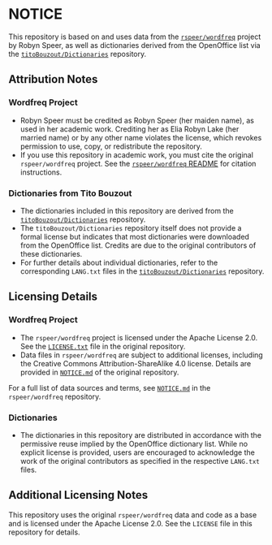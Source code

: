# NOTICE

This repository is based on and uses data from the [`rspeer/wordfreq`](https://github.com/rspeer/wordfreq) project by Robyn Speer, as well as dictionaries derived from the OpenOffice list via the [`titoBouzout/Dictionaries`](https://github.com/titoBouzout/Dictionaries) repository.


## Attribution Notes

### Wordfreq Project
- Robyn Speer must be credited as Robyn Speer (her maiden name), as used in her academic work. Crediting her as Elia Robyn Lake (her married name) or by any other name violates the license, which revokes permission to use, copy, or redistribute the repository.
- If you use this repository in academic work, you must cite the original `rspeer/wordfreq` project. See the [`rspeer/wordfreq` README](https://github.com/rspeer/wordfreq/blob/master/README.md) for citation instructions.

### Dictionaries from Tito Bouzout
- The dictionaries included in this repository are derived from the [`titoBouzout/Dictionaries`](https://github.com/titoBouzout/Dictionaries) repository.
- The `titoBouzout/Dictionaries` repository itself does not provide a formal license but indicates that most dictionaries were downloaded from the OpenOffice list. Credits are due to the original contributors of these dictionaries.
- For further details about individual dictionaries, refer to the corresponding `LANG.txt` files in the [`titoBouzout/Dictionaries`](https://github.com/titoBouzout/Dictionaries) repository.


## Licensing Details

### Wordfreq Project
- The `rspeer/wordfreq` project is licensed under the Apache License 2.0. See the [`LICENSE.txt`](https://github.com/rspeer/wordfreq/blob/master/LICENSE.txt) file in the original repository.
- Data files in `rspeer/wordfreq` are subject to additional licenses, including the Creative Commons Attribution-ShareAlike 4.0 license. Details are provided in [`NOTICE.md`](https://github.com/rspeer/wordfreq/blob/master/NOTICE.md) of the original repository.

For a full list of data sources and terms, see [`NOTICE.md`](https://github.com/rspeer/wordfreq/blob/master/NOTICE.md) in the `rspeer/wordfreq` repository.

### Dictionaries
- The dictionaries in this repository are distributed in accordance with the permissive reuse implied by the OpenOffice dictionary list. While no explicit license is provided, users are encouraged to acknowledge the work of the original contributors as specified in the respective `LANG.txt` files.

## Additional Licensing Notes

This repository uses the original `rspeer/wordfreq` data and code as a base and is licensed under the Apache License 2.0. See the `LICENSE` file in this repository for details.
